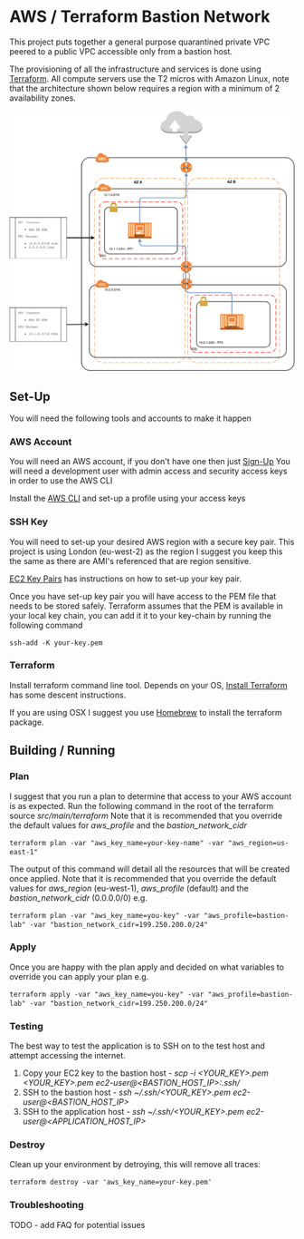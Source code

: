 # AWS / Terraform Bastion Network

This project puts together a general purpose quarantined private VPC peered to a public VPC accessible only from a bastion host.

The provisioning of all the infrastructure and services is done using [Terraform](https://www.terraform.io/).
All compute servers use the T2 micros with Amazon Linux, note that the architecture shown below requires a region with a minimum of 2 availability zones.

![Bastion VPC](aws-terraform-bastion-network.png)

## Set-Up

You will need the following tools and accounts to make it happen

### AWS Account

You will need an AWS account, if you don't have one then just [Sign-Up](https://aws.amazon.com/free)
You will need a development user with admin access and security access keys in order to use the AWS CLI

Install the [AWS CLI](https://aws.amazon.com/cli/) and set-up a profile using your access keys


### SSH Key

You will need to set-up your desired AWS region with a secure key pair.
This project is using London (eu-west-2) as the region I suggest you keep this the same as there are AMI's referenced that are region sensitive.

[EC2 Key Pairs](http://docs.aws.amazon.com/AWSEC2/latest/UserGuide/ec2-key-pairs.html) has instructions on how to set-up your key pair.

Once you have set-up key pair you will have access to the PEM file that needs to be stored safely.
Terraform assumes that the PEM is available in your local key chain, you can add it it to your key-chain by running the following command

```commandline
ssh-add -K your-key.pem
```

### Terraform

Install terraform command line tool. Depends on your OS, [Install Terraform](https://www.terraform.io/intro/getting-started/install.html) has some descent instructions.

If you are using OSX I suggest you use [Homebrew](https://brew.sh/) to install the terraform package.

## Building / Running

### Plan

I suggest that you run a plan to determine that access to your AWS account is as expected.
Run the following command in the root of the terraform source _src/main/terraform_
Note that it is recommended that you override the default values for _aws_profile_ and the _bastion_network_cidr_

```commandline
terraform plan -var "aws_key_name=your-key-name" -var "aws_region=us-east-1"
```

The output of this command will detail all the resources that will be created once applied.
Note that it is recommended that you override the default values for _aws_region_ (eu-west-1), _aws_profile_ (default)
and the _bastion_network_cidr_ (0.0.0.0/0) e.g.

```commandline
terraform plan -var "aws_key_name=you-key" -var "aws_profile=bastion-lab" -var "bastion_network_cidr=199.250.200.0/24"
```

### Apply

Once you are happy with the plan apply and decided on what variables to override you can apply your plan e.g.

```commandline
terraform apply -var "aws_key_name=you-key" -var "aws_profile=bastion-lab" -var "bastion_network_cidr=199.250.200.0/24"
```

### Testing

The best way to test the application is to SSH on to the test host and attempt accessing the internet.

1. Copy your EC2 key to the bastion host - _scp -i <YOUR_KEY>.pem <YOUR_KEY>.pem ec2-user@<BASTION_HOST_IP>:.ssh/_
2. SSH to the bastion host - _ssh ~/.ssh/<YOUR_KEY>.pem ec2-user@<BASTION_HOST_IP>_
3. SSH to the application host - _ssh ~/.ssh/<YOUR_KEY>.pem ec2-user@<APPLICATION_HOST_IP>_

### Destroy

Clean up your environment by detroying, this will remove all traces:
```commandline
terraform destroy -var 'aws_key_name=your-key.pem'
```

### Troubleshooting

TODO - add FAQ for potential issues
